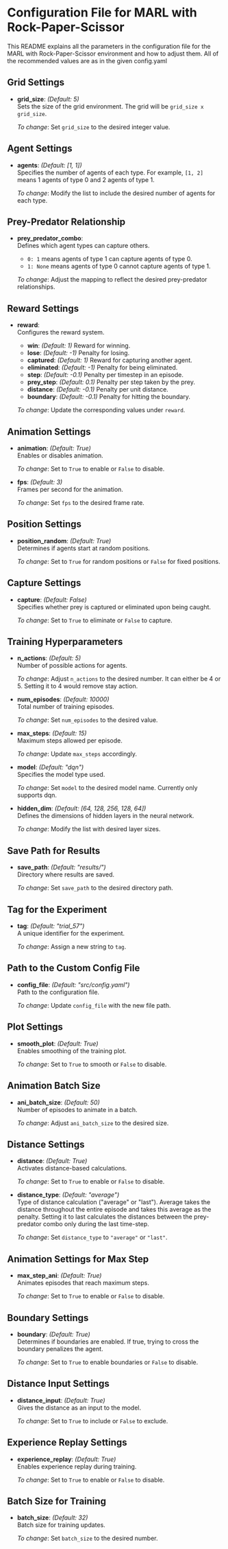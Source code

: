# Configuration File for MARL with Rock-Paper-Scissor

This README explains all the parameters in the configuration file for the MARL with Rock-Paper-Scissor environment and how to adjust them. All of the recommended values are as in the given config.yaml

## Grid Settings

- **grid_size**: *(Default: 5)*  
    Sets the size of the grid environment. The grid will be `grid_size x grid_size`.

    *To change*: Set `grid_size` to the desired integer value. 

## Agent Settings

- **agents**: *(Default: [1, 1])*  
    Specifies the number of agents of each type. For example, `[1, 2]` means 1 agents of type 0 and 2 agents of type 1.

    *To change*: Modify the list to include the desired number of agents for each type.

## Prey-Predator Relationship

- **prey_predator_combo**:  
    Defines which agent types can capture others.
    - `0: 1` means agents of type 1 can capture agents of type 0.
    - `1: None` means agents of type 0 cannot capture agents of type 1.

    *To change*: Adjust the mapping to reflect the desired prey-predator relationships.

## Reward Settings

- **reward**:  
    Configures the reward system.
    - **win**: *(Default: 1)* Reward for winning.
    - **lose**: *(Default: -1)* Penalty for losing.
    - **captured**: *(Default: 1)* Reward for capturing another agent.
    - **eliminated**: *(Default: -1)* Penalty for being eliminated.
    - **step**: *(Default: -0.1)* Penalty per timestep in an episode.
    - **prey_step**: *(Default: 0.1)* Penalty per step taken by the prey.
    - **distance**: *(Default: -0.1)* Penalty per unit distance.
    - **boundary**: *(Default: -0.1)* Penalty for hitting the boundary.

    *To change*: Update the corresponding values under `reward`.

## Animation Settings

- **animation**: *(Default: True)*  
    Enables or disables animation.

    *To change*: Set to `True` to enable or `False` to disable.

- **fps**: *(Default: 3)*  
    Frames per second for the animation.

    *To change*: Set `fps` to the desired frame rate.

## Position Settings

- **position_random**: *(Default: True)*  
    Determines if agents start at random positions.

    *To change*: Set to `True` for random positions or `False` for fixed positions.

## Capture Settings

- **capture**: *(Default: False)*  
    Specifies whether prey is captured or eliminated upon being caught.

    *To change*: Set to `True` to eliminate or `False` to capture.

## Training Hyperparameters

- **n_actions**: *(Default: 5)*  
    Number of possible actions for agents.

    *To change*: Adjust `n_actions` to the desired number. It can either be 4 or 5. Setting it to 4 would remove stay action.

- **num_episodes**: *(Default: 10000)*  
    Total number of training episodes.

    *To change*: Set `num_episodes` to the desired value.

- **max_steps**: *(Default: 15)*  
    Maximum steps allowed per episode.

    *To change*: Update `max_steps` accordingly.

- **model**: *(Default: "dqn")*  
    Specifies the model type used.

    *To change*: Set `model` to the desired model name. Currently only supports dqn.

- **hidden_dim**: *(Default: [64, 128, 256, 128, 64])*  
    Defines the dimensions of hidden layers in the neural network.

    *To change*: Modify the list with desired layer sizes.

## Save Path for Results

- **save_path**: *(Default: "results/")*  
    Directory where results are saved.

    *To change*: Set `save_path` to the desired directory path.

## Tag for the Experiment

- **tag**: *(Default: "trial_57")*  
    A unique identifier for the experiment.

    *To change*: Assign a new string to `tag`.

## Path to the Custom Config File

- **config_file**: *(Default: "src/config.yaml")*  
    Path to the configuration file.

    *To change*: Update `config_file` with the new file path.

## Plot Settings

- **smooth_plot**: *(Default: True)*  
    Enables smoothing of the training plot. 

    *To change*: Set to `True` to smooth or `False` to disable.

## Animation Batch Size

- **ani_batch_size**: *(Default: 50)*  
    Number of episodes to animate in a batch.

    *To change*: Adjust `ani_batch_size` to the desired size.

## Distance Settings

- **distance**: *(Default: True)*  
    Activates distance-based calculations.

    *To change*: Set to `True` to enable or `False` to disable.

- **distance_type**: *(Default: "average")*  
    Type of distance calculation ("average" or "last"). Average takes the distance throughout the entire episode and takes this average as the penalty. Setting it to last calculates the distances between the prey-predator combo only during the last time-step.

    *To change*: Set `distance_type` to `"average"` or `"last"`.

## Animation Settings for Max Step

- **max_step_ani**: *(Default: True)*  
    Animates episodes that reach maximum steps.

    *To change*: Set to `True` to enable or `False` to disable.

## Boundary Settings

- **boundary**: *(Default: True)*  
    Determines if boundaries are enabled. If true, trying to cross the boundary penalizes the agent.

    *To change*: Set to `True` to enable boundaries or `False` to disable.

## Distance Input Settings

- **distance_input**: *(Default: True)*  
    Gives the distance as an input to the model.

    *To change*: Set to `True` to include or `False` to exclude.

## Experience Replay Settings

- **experience_replay**: *(Default: True)*  
    Enables experience replay during training.

    *To change*: Set to `True` to enable or `False` to disable.

## Batch Size for Training

- **batch_size**: *(Default: 32)*  
    Batch size for training updates.

    *To change*: Set `batch_size` to the desired number.
